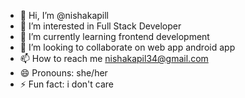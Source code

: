 - 👋 Hi, I’m @nishakapill
- 👀 I’m interested in Full Stack Developer
- 🌱 I’m currently learning frontend development
- 💞️ I’m looking to collaborate on web app android app
- 📫 How to reach me nishakapil34@gmail.com
- 😄 Pronouns: she/her
- ⚡ Fun fact: i don't care

<!---
nishakapill/nishakapill is a ✨ special ✨ repository because its `README.md` (this file) appears on your GitHub profile.
You can click the Preview link to take a look at your changes.
--->
